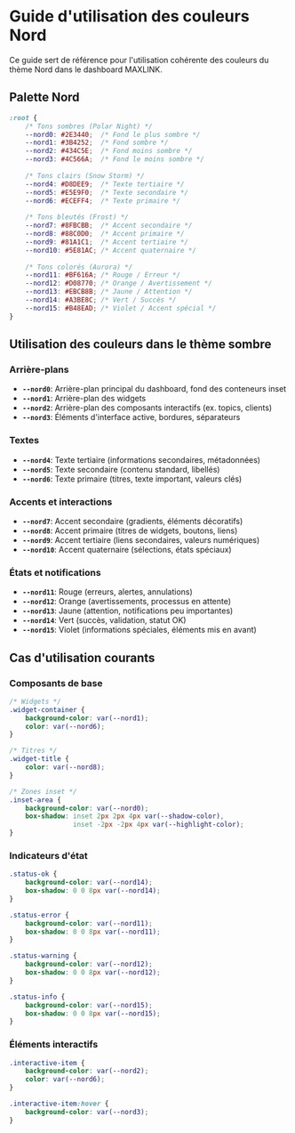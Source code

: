 # Guide d'utilisation des couleurs Nord

Ce guide sert de référence pour l'utilisation cohérente des couleurs du thème Nord dans le dashboard MAXLINK.

## Palette Nord

```css
:root {
    /* Tons sombres (Polar Night) */
    --nord0: #2E3440;  /* Fond le plus sombre */
    --nord1: #3B4252;  /* Fond sombre */
    --nord2: #434C5E;  /* Fond moins sombre */
    --nord3: #4C566A;  /* Fond le moins sombre */
    
    /* Tons clairs (Snow Storm) */
    --nord4: #D8DEE9;  /* Texte tertiaire */
    --nord5: #E5E9F0;  /* Texte secondaire */
    --nord6: #ECEFF4;  /* Texte primaire */
    
    /* Tons bleutés (Frost) */
    --nord7: #8FBCBB;  /* Accent secondaire */
    --nord8: #88C0D0;  /* Accent primaire */
    --nord9: #81A1C1;  /* Accent tertiaire */
    --nord10: #5E81AC; /* Accent quaternaire */
    
    /* Tons colorés (Aurora) */
    --nord11: #BF616A; /* Rouge / Erreur */
    --nord12: #D08770; /* Orange / Avertissement */
    --nord13: #EBCB8B; /* Jaune / Attention */
    --nord14: #A3BE8C; /* Vert / Succès */
    --nord15: #B48EAD; /* Violet / Accent spécial */
}
```

## Utilisation des couleurs dans le thème sombre

### Arrière-plans
- **`--nord0`**: Arrière-plan principal du dashboard, fond des conteneurs inset
- **`--nord1`**: Arrière-plan des widgets
- **`--nord2`**: Arrière-plan des composants interactifs (ex. topics, clients)
- **`--nord3`**: Éléments d'interface active, bordures, séparateurs

### Textes
- **`--nord4`**: Texte tertiaire (informations secondaires, métadonnées)
- **`--nord5`**: Texte secondaire (contenu standard, libellés)
- **`--nord6`**: Texte primaire (titres, texte important, valeurs clés)

### Accents et interactions
- **`--nord7`**: Accent secondaire (gradients, éléments décoratifs)
- **`--nord8`**: Accent primaire (titres de widgets, boutons, liens)
- **`--nord9`**: Accent tertiaire (liens secondaires, valeurs numériques)
- **`--nord10`**: Accent quaternaire (sélections, états spéciaux)

### États et notifications
- **`--nord11`**: Rouge (erreurs, alertes, annulations)
- **`--nord12`**: Orange (avertissements, processus en attente)
- **`--nord13`**: Jaune (attention, notifications peu importantes)
- **`--nord14`**: Vert (succès, validation, statut OK)
- **`--nord15`**: Violet (informations spéciales, éléments mis en avant)

## Cas d'utilisation courants

### Composants de base
```css
/* Widgets */
.widget-container {
    background-color: var(--nord1);
    color: var(--nord6);
}

/* Titres */
.widget-title {
    color: var(--nord8);
}

/* Zones inset */
.inset-area {
    background-color: var(--nord0);
    box-shadow: inset 2px 2px 4px var(--shadow-color),
                inset -2px -2px 4px var(--highlight-color);
}
```

### Indicateurs d'état
```css
.status-ok {
    background-color: var(--nord14);
    box-shadow: 0 0 8px var(--nord14);
}

.status-error {
    background-color: var(--nord11);
    box-shadow: 0 0 8px var(--nord11);
}

.status-warning {
    background-color: var(--nord12);
    box-shadow: 0 0 8px var(--nord12);
}

.status-info {
    background-color: var(--nord15);
    box-shadow: 0 0 8px var(--nord15);
}
```

### Éléments interactifs
```css
.interactive-item {
    background-color: var(--nord2);
    color: var(--nord6);
}

.interactive-item:hover {
    background-color: var(--nord3);
}
```